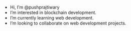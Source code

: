 -  Hi, I’m @pushprajtiwary
-  I’m interested in blockchain development.
-  I’m currently learning web development.
-  I’m looking to collaborate on web development projects.

<!---
pushprajtiwary/pushprajtiwary is a ✨ special ✨ repository because its `README.md` (this file) appears on your GitHub profile.
You can click the Preview link to take a look at your changes.
--->
